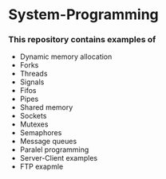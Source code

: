 # System-Programming

### This repository contains examples of

- Dynamic memory allocation
- Forks
- Threads
- Signals
- Fifos
- Pipes
- Shared memory
- Sockets
- Mutexes
- Semaphores
- Message queues
- Paralel programming
- Server-Client examples
- FTP exapmle
